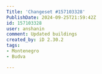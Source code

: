 ```yaml
---
Title: 'Changeset #157103328'
PublishDate: 2024-09-25T21:59:42Z
id: 157103328
user: anshanin
comment: Updated buildings
created_by: iD 2.30.2
tags:
- Montenegro
- Budva

---
```

